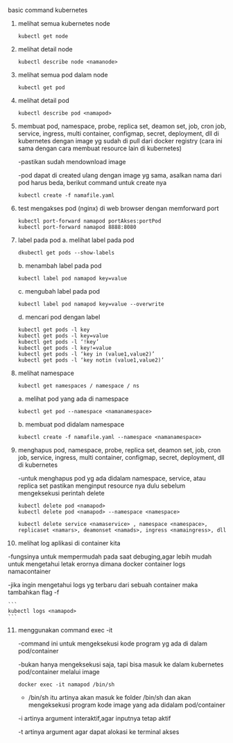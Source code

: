 basic command kubernetes

1. melihat semua kubernetes node

   ```
   kubectl get node
   ```
2. melihat detail node

   ```
   kubectl describe node <namanode>
   ```
3. melihat semua pod dalam node 

   ```
   kubectl get pod
   ```
4. melihat detail pod

   ```
   kubectl describe pod <namapod>
   ```
5. membuat pod, namespace, probe, replica set, deamon set, job, cron job, service, ingress, multi container, configmap, secret, deployment, dll di kubernetes dengan image yg sudah di pull dari docker registry (cara ini sama dengan cara membuat resource lain di kubernetes)

   -pastikan sudah mendownload image

   -pod dapat di created ulang dengan image yg sama, asalkan nama dari pod harus beda, berikut command untuk create nya
   
   ```
   kubectl create -f namafile.yaml
   ```
6. test mengakses pod (nginx) di web browser dengan memforward port

    ```
    kubectl port-forward namapod portAkses:portPod
    kubectl port-forward namapod 8888:8080

    ```
7. label pada pod
   a. melihat label pada pod
    ```
    dkubectl get pods --show-labels
    ```
   b. menambah label pada pod
    ```
    kubectl label pod namapod key=value
    ```
   c. mengubah label pada pod
    ```
    kubectl label pod namapod key=value --overwrite
    ```
   d. mencari pod dengan label
    ```
    kubectl get pods -l key
    kubectl get pods -l key=value
    kubectl get pods -l ‘!key’
    kubectl get pods -l key!=value
    kubectl get pods -l ‘key in (value1,value2)’
    kubectl get pods -l ‘key notin (value1,value2)’ 
    ```
8. melihat namespace
   ```
   kubectl get namespaces / namespace / ns
   ```
   a. melihat pod yang ada di namespace
    ```
    kubectl get pod --namespace <namanamespace>
    ```
   b. membuat pod didalam namespace
    ```
    kubectl create -f namafile.yaml --namespace <namanamespace>
    ```
9. menghapus pod, namespace, probe, replica set, deamon set, job, cron job, service, ingress, multi container, configmap, secret, deployment, dll di kubernetes

   -untuk menghapus pod yg ada didalam namespace, service, atau replica set pastikan menginput resource nya dulu sebelum mengeksekusi perintah delete

   ```
   kubectl delete pod <namapod>
   kubectl delete pod <namapod> --namespace <namespace>

   kubectl delete service <namaservice> , namespace <namespace>, replicaset <namars>, deamonset <namads>, ingress <namaingress>, dll
   ```
10. melihat log aplikasi di container kita

   -fungsinya untuk mempermudah pada saat debuging,agar lebih mudah untuk mengetahui letak erornya dimana docker container logs namacontainer

   -jika ingin mengetahui logs yg terbaru dari sebuah container maka tambahkan flag -f

    ```
    kubectl logs <namapod>
    ```
11. menggunakan command exec -it

    -command ini untuk mengeksekusi kode program yg ada di dalam pod/container

    -bukan hanya mengeksekusi saja, tapi bisa masuk ke dalam kubernetes pod/container melalui image

     ```
     docker exec -it namapod /bin/sh
     ```
     - /bin/sh itu artinya akan masuk ke folder /bin/sh dan akan mengeksekusi program kode image yang ada didalam pod/container

     -i artinya argument interaktif,agar inputnya tetap aktif

     -t artinya argument agar dapat alokasi ke terminal akses